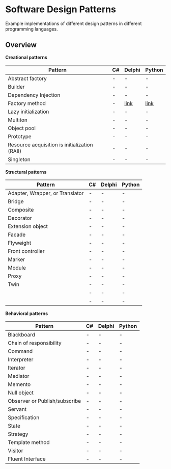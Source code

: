 # Software Design Patterns

Example implementations of different design patterns in different programming languages.

## Overview

**Creational patterns**

|Pattern|C#|Delphi|Python|
|-|-|-|-|
|Abstract factory|-|-|-|
|Builder|-|-|-|
|Dependency Injection|-|-|-|
|Factory method|-|[link](examples/delphi/factory-method)|[link](examples/python/factory-method)|
|Lazy initialization|-|-|-|
|Multiton|-|-|-|
|Object pool|-|-|-|
|Prototype|-|-|-|
|Resource acquisition is initialization (RAII)|-|-|-|
|Singleton|-|-|-|

**Structural patterns**

|Pattern|C#|Delphi|Python|
|-|-|-|-|
|Adapter, Wrapper, or Translator|-|-|-|
|Bridge|-|-|-|
|Composite|-|-|-|
|Decorator|-|-|-|
|Extension object|-|-|-|
|Facade|-|-|-|
|Flyweight|-|-|-|
|Front controller|-|-|-|
|Marker|-|-|-|
|Module|-|-|-|
|Proxy|-|-|-|
|Twin|-|-|-|
||-|-|-|
||-|-|-|

**Behavioral patterns**

|Pattern|C#|Delphi|Python|
|-|-|-|-|
|Blackboard|-|-|-|
|Chain of responsibility|-|-|-|
|Command|-|-|-|
|Interpreter|-|-|-|
|Iterator|-|-|-|
|Mediator|-|-|-|
|Memento|-|-|-|
|Null object|-|-|-|
|Observer or Publish/subscribe|-|-|-|
|Servant|-|-|-|
|Specification|-|-|-|
|State|-|-|-|
|Strategy|-|-|-|
|Template method|-|-|-|
|Visitor|-|-|-|
|Fluent Interface|-|-|-|